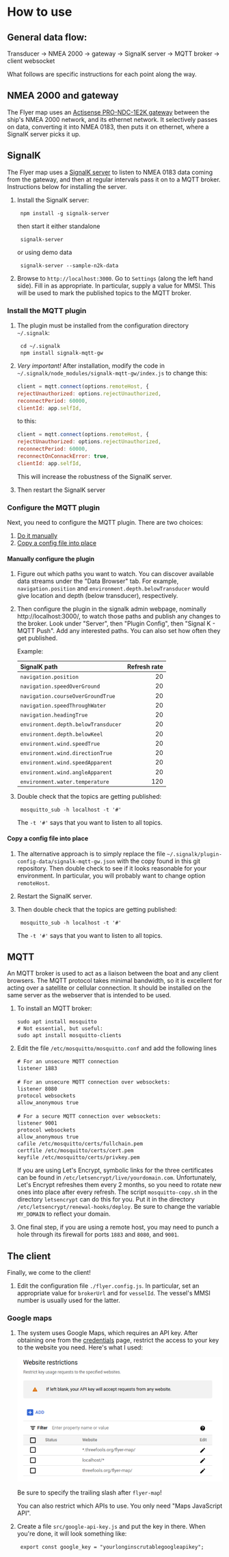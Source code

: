 # How to use

## General data flow:

Transducer -> NMEA 2000 -> gateway -> SignalK server -> MQTT broker -> client websocket

What follows are specific instructions for each point along the way.

## NMEA 2000 and gateway

The Flyer map uses an [Actisense PRO-NDC-1E2K
gateway](https://actisense.com/products/pro-ndc-1e2k/) between the ship's NMEA
2000 network, and its ethernet network. It selectively passes on data,
converting it into NMEA 0183, then puts it on ethernet, where a SignalK server
picks it up.

## SignalK

The Flyer map uses a [SignalK server](https://github.com/SignalK/signalk-server)
to listen to NMEA 0183 data coming from the gateway, and then at regular
intervals pass it on to a MQTT broker. Instructions below for installing the
server.

1. Install the SignalK server:

        npm install -g signalk-server

    then start it either standalone

        signalk-server

    or using demo data

        signalk-server --sample-n2k-data

2. Browse to `http://localhost:3000`. Go to `Settings` (along the left hand
   side). Fill in as appropriate. In particular, supply a value for MMSI. This
   will be used to mark the published topics to the MQTT broker.

### Install the MQTT plugin

1. The plugin must be installed from the configuration directory `~/.signalk`:

        cd ~/.signalk
        npm install signalk-mqtt-gw

2. _Very important!_ After installation, modify the code in `~/.signalk/node_modules/signalk-mqtt-gw/index.js`
to change this:

    ```javascript
    client = mqtt.connect(options.remoteHost, {
    rejectUnauthorized: options.rejectUnauthorized,
    reconnectPeriod: 60000,
    clientId: app.selfId,
   ```

    to this:

    ```javascript
    client = mqtt.connect(options.remoteHost, {
    rejectUnauthorized: options.rejectUnauthorized,
    reconnectPeriod: 60000,
    reconnectOnConnackError: true,
    clientId: app.selfId,
   ```
    This will increase the robustness of the SignalK server.

3. Then restart the SignalK server

### Configure the MQTT plugin

Next, you need to configure the MQTT plugin. There are two choices:

1. [Do it manually](#manually-configure-the-plugin)
2. [Copy a config file into place](#copy-a-config-file-into-place)

#### Manually configure the plugin

1. Figure out which paths you want to watch. You can discover available data
streams under the "Data Browser" tab. For example, `navigation.position` and
`environment.depth.belowTransducer` would give location and depth (below
transducer), respectively.

2. Then configure the plugin in the signalk admin webpage, nominally
http://localhost:3000/, to watch those paths and publish any changes to the
broker. Look under "Server", then "Plugin Config", then "Signal K - MQTT Push".
Add any interested paths. You can also set how often they get published.

    Example:
    
    | SignalK path                        | Refresh rate |
    |:------------------------------------|-------------:|
    | `navigation.position`               |           20 |
    | `navigation.speedOverGround`        |           20 | 
    | `navigation.courseOverGroundTrue`   |           20 |      
    | `navigation.speedThroughWater`      |           20 |
    | `navigation.headingTrue`            |           20 |
    | `environment.depth.belowTransducer` |           20 |     
    | `environment.depth.belowKeel`       |           20 |           
    | `environment.wind.speedTrue`        |           20 |
    | `environment.wind.directionTrue`    |           20 |
    | `environment.wind.speedApparent`    |           20 |
    | `environment.wind.angleApparent`    |           20 |
    | `environment.water.temperature`     |          120 |      
    
3. Double check that the topics are getting published:
    
        mosquitto_sub -h localhost -t '#'
    
    The `-t '#'` says that you want to listen to all topics.

#### Copy a config file into place

1. The alternative approach is to simply replace the file
`~/.signalk/plugin-config-data/signalk-mqtt-gw.json` with the copy found in
this git repository. Then double check to see if it looks reasonable for your
environment. In particular, you will probably want to change option
`remoteHost`.

2. Restart the SignalK server.

3. Then double check that the topics are getting published:

        mosquitto_sub -h localhost -t '#'

    The `-t '#'` says that you want to listen to all topics.

## MQTT

An MQTT broker is used to act as a liaison between the boat and any client
browsers. The MQTT protocol takes minimal bandwidth, so it is excellent for
acting over a satellite or cellular connection. It should be installed on the
same server as the webserver that is intended to be used.

1. To install an MQTT broker:

    ```
    sudo apt install mosquitto
    # Not essential, but useful:
    sudo apt install mosquitto-clients
    ```

2. Edit the file `/etc/mosquitto/mosquitto.conf` and add the following lines

    ```
    # For an unsecure MQTT connection
    listener 1883
    
    # For an unsecure MQTT connection over websockets:
    listener 8080
    protocol websockets
    allow_anonymous true
    
    # For a secure MQTT connection over websockets:
    listener 9001
    protocol websockets
    allow_anonymous true
    cafile /etc/mosquitto/certs/fullchain.pem
    certfile /etc/mosquitto/certs/cert.pem
    keyfile /etc/mosquitto/certs/privkey.pem
    ```

    If you are using Let's Encrypt, symbolic links for the three certificates can be
    found in `/etc/letsencrypt/live/yourdomain.com`. Unfortunately, Let's Encrypt
    refreshes them every 2 months, so you need to rotate new ones into place after
    every refresh. The script `mosquitto-copy.sh` in the directory `letsencrypt` can
    do this for you. Put it in the directory
    `/etc/letsencrypt/renewal-hooks/deploy`. Be sure to change the variable
    `MY_DOMAIN` to reflect your domain.

3. One final step, if you are using a remote host, you may need to punch a hole
through its firewall for ports `1883` and `8080`, and `9001`.

## The client

Finally, we come to the client!

1. Edit the configuration file `./flyer.config.js`. In particular, set an appropriate
value for `brokerUrl` and for `vesselId`. The vessel's MMSI number is usually
used for the latter.

### Google maps

1. The system uses Google Maps, which requires an API key. After obtaining one from
the [credentials](https://console.cloud.google.com/google/maps-apis/credentials)
page, restrict the access to your key to the website you need. Here's what I
used:

    <img src="./images/website_restrictions.png" alt="Be sure to specify the trailing slash!">
    
    Be sure to specify the trailing slash after `flyer-map`!
    
    You can also restrict which APIs to use. You only need "Maps JavaScript API".

2. Create a file `src/google-api-key.js` and put the key in there. When you're done,
it will look something like:

        export const google_key = "yourlonginscrutablegoogleapikey";
